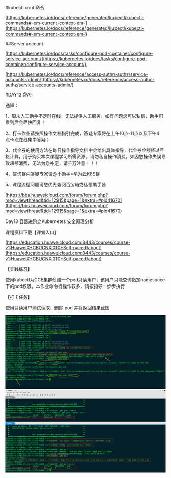 #kubectl confi命令

[https://kubernetes.io/docs/reference/generated/kubectl/kubectl-commands#-em-current-context-em-](https://kubernetes.io/docs/reference/generated/kubectl/kubectl-commands#-em-current-context-em-)

##Server account

[https://kubernetes.io/docs/tasks/configure-pod-container/configure-service-account/](https://kubernetes.io/docs/tasks/configure-pod-container/configure-service-account/)

[https://kubernetes.io/docs/reference/access-authn-authz/service-accounts-admin/](https://kubernetes.io/docs/reference/access-authn-authz/service-accounts-admin/)



#DAY13
@All

通知：

1、周末人工助手不定时在线，无法提供人工服务，如有问题您可以私信，助手们看到后会尽快回复！

2、打卡作业请按照操作文档指引完成，答疑专家将在上午10点-11点以及下午4点-5点在线集中答疑；

3、代金券的使用方法在每日操作指导文档中会给出具体指导，代金券金额经过严格计算，用于购买本次课程学习所需资源，请勿私自操作消费，如因您操作失误导致超额消费，无法为您补足，请千万注意！！！

4、咨询群内答疑专家请@小助手=华为云K8S群

5、课程流程问题请您优先查阅百宝箱或私信助手酱

[https://bbs.huaweicloud.com/forum/forum.php?mod=viewthread&tid=12915&page=1&extra=#pid41670](https://bbs.huaweicloud.com/forum/forum.php?mod=viewthread&tid=12915&page=1&extra=#pid41670)

Day13 容器进阶之Kubernetes 安全原理分析

课程资料下载【课堂入口】

[https://education.huaweicloud.com:8443/courses/course-v1:HuaweiX+CBUCNXI010+Self-paced/about](https://education.huaweicloud.com:8443/courses/course-v1:HuaweiX+CBUCNXI010+Self-paced/about)

【实践练习】

使用kubectl为CCE集群创建一个pod只读用户，该用户只能查询指定namespace下的pod权限。本作业命令行操作较多，请按指导一步步执行

【打卡任务】

使用只读用户测试读取、删除 pod 并将返回结果截图

![](https://raw.githubusercontent.com/latermonk/Container_21DAY/master/DAY13/PNG/DAY1301.jpg)
![](https://raw.githubusercontent.com/latermonk/Container_21DAY/master/DAY13/PNG/DAY1302.jpg)
